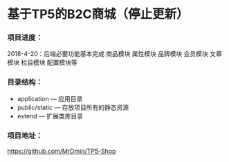 # 基于TP5的B2C商城（停止更新）

### 项目进度：
2018-4-20：后端必要功能基本完成
商品模块 属性模块 品牌模块 会员模块 文章模块 栏目模块 配置模块等

### 目录结构：              
- application — 应用目录
- public/static — 存放项目所有的静态资源
- extend — 扩展类库目录  

### 项目地址：
https://github.com/MrDmin/TP5-Shop




